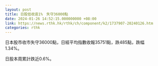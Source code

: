 ```yaml
---
layout: post
title: 日股低收逾1%　失守36000點
date: 2024-01-26 14:52:15.000000000 +08:00
link: https://news.rthk.hk/rthk/ch/component/k2/1737907-20240126.htm
categories: rthk
---
```


日本股市收市失守36000點，日經平均指數收報35751點，跌485點，跌幅1.34%。

日股本周累計跌近0.6%。
